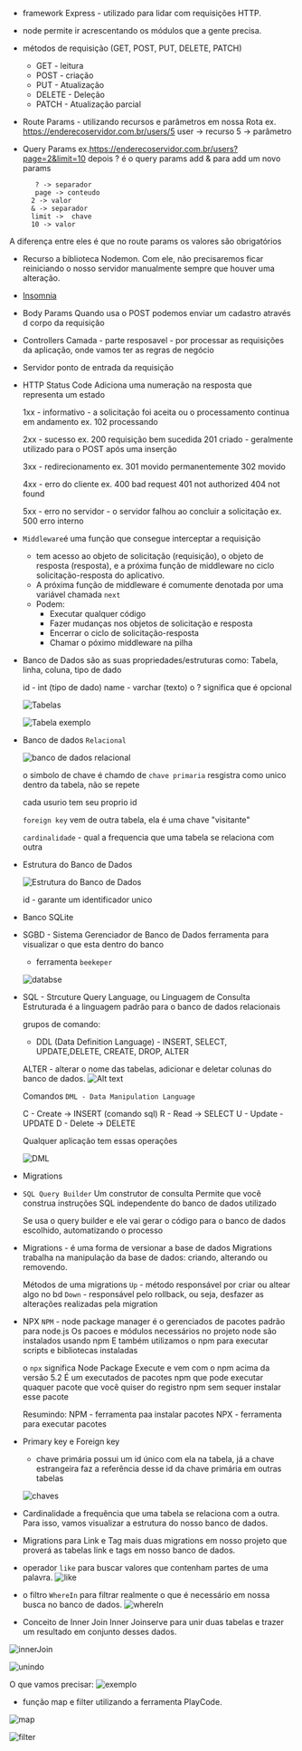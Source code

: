 - framework Express - utilizado para lidar com requisições HTTP.

- node permite ir acrescentando os módulos que a gente precisa.

- métodos de requisição (GET, POST, PUT, DELETE, PATCH)
    - GET - leitura
    - POST - criação
    - PUT - Atualização
    - DELETE - Deleção
    - PATCH - Atualização parcial

- Route Params - utilizando recursos e parâmetros em nossa Rota
    ex. https://enderecoservidor.com.br/users/5
        user -> recurso
        5 -> parâmetro

- Query Params
    ex.https://enderecoservidor.com.br/users?page=2&limit=10
         depois ? é o query params
         add & para add um novo params

         ? -> separador
         page -> conteudo
        2 -> valor
        & -> separador
        limit ->  chave
        10 -> valor

A diferença entre eles é que no route params os valores são obrigatórios

- Recurso a biblioteca Nodemon. Com ele, não precisaremos ficar reiniciando o nosso servidor manualmente sempre que houver uma alteração.

- [Insomnia](https://insomnia.rest/)

- Body Params
    Quando usa o POST podemos enviar um cadastro através d corpo da requisição

- Controllers
    Camada - parte resposavel - por processar as requisições da aplicação, onde vamos ter as regras de negócio

- Servidor
    ponto de entrada da requisição

- HTTP Status Code
    Adiciona uma numeração na resposta que representa um estado

    1xx - informativo - a solicitação foi aceita ou o processamento continua em andamento
        ex. 102 processando

    2xx - sucesso
        ex. 200 requisição bem sucedida
        201 criado - geralmente utilizado para o POST após uma inserção

    3xx - redirecionamento
        ex. 301 movido permanentemente
        302 movido
    
    4xx - erro do cliente
        ex. 400 bad request
        401 not authorized
        404 not found

    5xx - erro no servidor - o servidor falhou ao concluir a solicitação
        ex. 500 erro interno

- `Middleware`é uma função que consegue interceptar a requisição
    - tem acesso ao objeto de solicitação (requisição), o objeto de resposta (resposta), e a próxima função de middleware no ciclo solicitação-resposta do aplicativo.
    - A próxima função de middleware é comumente denotada por uma variável chamada `next`
    - Podem:
        - Executar qualquer código
        - Fazer mudanças nos objetos de solicitação e resposta
        - Encerrar o ciclo de solicitação-resposta
        - Chamar o póximo middleware na pilha

- Banco de Dados
    são as suas propriedades/estruturas como: Tabela, linha, coluna, tipo de dado

    id - int (tipo de dado)
    name - varchar (texto)
    o ? significa que é opcional

    ![Tabelas](./assets/tabelas.png)

    ![Tabela exemplo](./assets/tableex.png)

 - Banco de dados `Relacional`

    ![banco de dados relacional](./assets/relacional.png)

    o simbolo de chave é chamdo de `chave primaria` resgistra como unico dentro da tabela, não se repete

    cada usurio tem seu proprio id

    `foreign key` vem de outra tabela, ela é uma chave "visitante"

    `cardinalidade` - qual a frequencia que uma tabela se relaciona com outra

- Estrutura do Banco de Dados

    ![Estrutura do Banco de Dados](./assets/estrutura-bd.png)

    id  - garante um identificador unico

- Banco SQLite

- SGBD - Sistema Gerenciador de Banco de Dados
    ferramenta para visualizar o que esta dentro do banco

    - ferramenta `beekeper`

    ![databse](./assets/database.png)

- SQL - Strcuture Query Language, ou Linguagem de Consulta Estruturada
    é a linguagem padrão para o banco de dados relacionais

    grupos de comando: 
    - DDL (Data Definition Language) - INSERT, SELECT, UPDATE,DELETE, CREATE, DROP, ALTER

    ALTER - alterar o nome das tabelas, adicionar e deletar colunas do banco de dados.
    ![Alt text](./assets/alter.png)

    Comandos `DML - Data Manipulation Language`

    C - Create -> INSERT (comando sql)
    R - Read -> SELECT
    U - Update - UPDATE
    D - Delete -> DELETE

    Qualquer aplicação tem essas operações

    ![DML](./assets/dml.png)

- Migrations

- `SQL Query Builder`
    Um construtor de consulta
    Permite que você construa instruções SQL independente do banco de dados utilizado

    Se usa o query builder e ele vai gerar o código para o banco de dados escolhido, automatizando o processo

- Migrations - é uma forma de versionar a base de dados
    Migrations trabalha na manipulação da base de dados: criando, alterando ou removendo.

    Métodos de uma migrations
    `Up` - método responsável por criar ou altear algo no bd
    `Down` - responsável pelo rollback, ou seja, desfazer as alterações realizadas pela migration

- NPX
    `NPM` - node package manager é o gerenciados de pacotes padrão para node.js
    Os pacoes e módulos necessários no projeto node são instalados usando npm
    E também utilizamos o npm para executar scripts e bibliotecas instaladas

    o `npx` significa Node Package Execute e vem com o npm acima da versão 5.2
    É um executados de pacotes npm que pode executar quaquer pacote que você quiser
    do registro npm sem sequer instalar esse pacote

    Resumindo:
    NPM - ferramenta paa instalar pacotes
    NPX - ferramenta para executar pacotes

- Primary key e Foreign key
  - chave primária possui um id único com ela na tabela, já a chave estrangeira faz a referência desse id da chave primária em outras tabelas

  ![chaves](./assets/keys.png)

- Cardinalidade
    a frequência que uma tabela se relaciona com a outra. Para isso, vamos visualizar a estrutura do nosso banco de dados.

- Migrations para Link e Tag
    mais duas migrations em nosso projeto que proverá as tabelas link e tags em nosso banco de dados.

- operador `like` para buscar valores que contenham partes de uma palavra.
![like](./assets/like.png)

- o filtro `WhereIn` para filtrar realmente o que é necessário em nossa busca no banco de dados.
![whereIn](./assets/whereIn.png)

- Conceito de Inner Join
    Inner Joinserve para unir duas tabelas e trazer um resultado em conjunto desses dados.

![innerJoin](./assets/innerJoin.png)

![unindo](./assets/unindo.png)

O que vamos precisar:
![exemplo](./assets/innerJoinExample.png)

- função map e filter utilizando a ferramenta PlayCode.

![map](./assets/map.png)


![filter](./assets/filter.png)